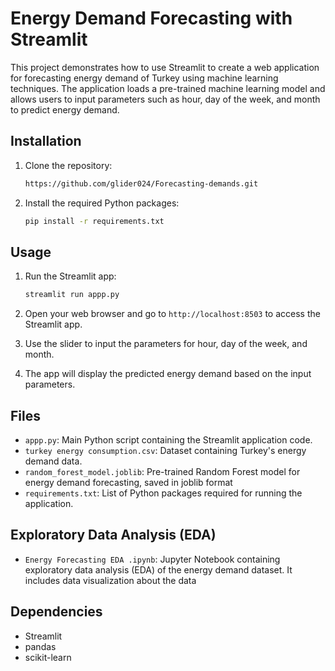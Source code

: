 # Energy Demand Forecasting with Streamlit

This project demonstrates how to use Streamlit to create a web application for forecasting energy demand of Turkey using machine learning techniques. The application loads a pre-trained machine learning model and allows users to input parameters such as hour, day of the week, and month to predict energy demand.

## Installation

1. Clone the repository:

    ```bash
    https://github.com/glider024/Forecasting-demands.git
    ```

2. Install the required Python packages:

    ```bash
    pip install -r requirements.txt
    ```

## Usage

1. Run the Streamlit app:

    ```bash
    streamlit run appp.py
    ```

2. Open your web browser and go to `http://localhost:8503` to access the Streamlit app.

3. Use the slider to input the parameters for hour, day of the week, and month.

4. The app will display the predicted energy demand based on the input parameters.

## Files

- `appp.py`: Main Python script containing the Streamlit application code.
- `turkey energy consumption.csv`: Dataset containing Turkey's energy demand data.
- `random_forest_model.joblib`: Pre-trained Random Forest model for energy demand forecasting, saved in joblib format
- `requirements.txt`: List of Python packages required for running the application.

## Exploratory Data Analysis (EDA)

- `Energy Forecasting EDA .ipynb`: Jupyter Notebook containing exploratory data analysis (EDA) of the energy demand dataset. It includes data visualization about the data

## Dependencies

- Streamlit
- pandas
- scikit-learn

